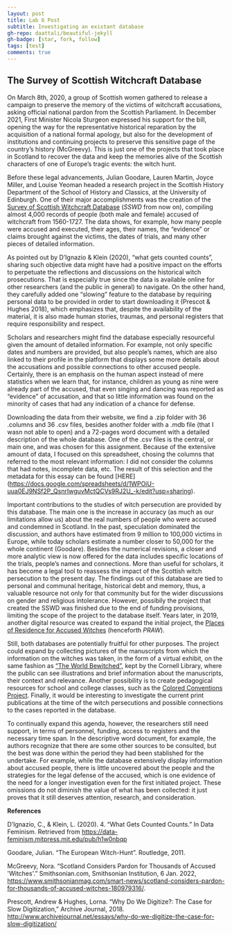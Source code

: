 ```yaml
---
layout: post
title: Lab 6 Post
subtitle: Investigating an existant database
gh-repo: daattali/beautiful-jekyll
gh-badge: [star, fork, follow]
tags: [test]
comments: true
---
```

## The Survey of Scottish Witchcraft Database

On March 8th, 2020, a group of Scottish women gathered to release a campaign to preserve the memory of the victims of witchcraft accusations, asking official national pardon from the Scottish Parliament. In December 2021, First Minister Nicola Sturgeon expressed his support for the bill, opening the way for the representative historical reparation by the acquisition of a national formal apology, but also for the development of institutions and continuing projects to preserve this sensitive page of the country’s history (McGreevy). This is just one of the projects that took place in Scotland to recover the data and keep the memories alive of the Scottish characters of one of Europe’s tragic events: the witch hunt.

Before these legal advancements, Julian Goodare, Lauren Martin, Joyce Miller, and Louise Yeoman headed a research project in the Scottish History Department of the School of History and Classics, at the University of Edinburgh. One of their major accomplishments was the creation of the [Survey of Scottish Witchcraft Database](https://witches.shca.ed.ac.uk/index.cfm?fuseaction=home.main) (*SSWD* from now on), compiling almost 4,000 records of people (both male and female) accused of witchcraft from 1560-1727. The data shows, for example, how many people were accused and executed, their ages, their names, the “evidence” or claims brought against the victims, the dates of trials, and many other pieces of detailed information.

As pointed out by D’Ignazio & Klein (2020), “what gets counted counts”, sharing such objective data might have had a positive impact on the efforts to perpetuate the reflections and discussions on the historical witch prosecutions. That is especially true since the data is available online for other researchers (and the public in general) to navigate. On the other hand, they carefully added one “slowing” feature to the database by requiring personal data to be provided in order to start downloading it (Prescot & Hughes 2018), which emphasizes that, despite the availability of the material, it is also made human stories, traumas, and personal registers that require responsibility and respect.

Scholars and researchers might find the database especially resourceful given the amount of detailed information. For example, not only specific dates and numbers are provided, but also people’s names, which are also linked to their profile in the platform that displays some more details about the accusations and possible connections to other accused people. Certainly, there is an emphasis on the human aspect instead of mere statistics when we learn that, for instance, children as young as nine were already part of the accused, that even singing and dancing was reported as “evidence” of accusation, and that so little information was found on the minority of cases that had any indication of a chance for defense.

Downloading the data from their website, we find a .zip folder with 36 .columns and 36 .csv files, besides another folder with a .mdb file (that I wasn not able to open) and a 72-pages word document with a detailed description of the whole database. One of the .csv files is the central, or main one, and was chosen for this assignment. Because of the extensive amount of data, I focused on this spreadsheet, chosing the columns that referred to the most relevant information: I did not consider the columns that had notes, incomplete data, etc. The result of this selection and the metadata for this essay can be found [HERE] (https://docs.google.com/spreadsheets/d/1WPOiU-uua0EJ9NSf2P_QsnrIwguvMctQCVs9RJ2U_-k/edit?usp=sharing).

Important contributions to the studies of witch persecution are provided by this database. The main one is the increase in accuracy (as much as our limitations allow us) about the real numbers of people who were accused and condemned in Scotland. In the past, speculation dominated the discussion, and authors have estimated from 9 million to 100,000 victims in Europe, while today scholars estimate a number closer to 50,000 for the whole continent (Goodare). Besides the numerical revisions, a closer and more analytic view is now offered for the data includes specific locations of the trials, people’s names and connections.
More than useful for scholars, it has become a legal tool to reassess the impact of the Scottish witch persecution to the present day. The findings out of this database are tied to personal and communal heritage, historical debt and memory, thus, a valuable resource not only for that community but for the wider discussions on gender and religious intolerance. However, possibily the project that created the SSWD was finished due to the end of funding provisions, limiting the scope of the project to the database itself. Years later, in 2019, another digital resource was created to expand the initial project, the [Places of Residence for Accused Witches](https://witches.is.ed.ac.uk) (henceforth *PRAW*).

Still, both databases are potentially fruitful for other purposes. The project could expand by collecting pictures of the manuscripts from which the information on the witches was taken, in the form of a virtual exhibit, on the same fashion as [“The World Bewitched”](https://rmc.library.cornell.edu/witchcraft/exhibition/introduction/index.html#modalClosed), kept by the Cornell Library, where the public can see illustrations and brief information about the manuscripts, their context and relevance. Another possibility is to create pedagogical resources for school and college classes, such as the [Colored Conventions Project](https://coloredconventions.org/teaching/). Finally, it would be interesting to investigate the current print publications at the time of the witch persecutions and possible connections to the cases reported in the database.

To continually expand this agenda, however, the researchers still need support, in terms of personnel, funding, access to registers and the necessary time span. In the descriptive word document, for example, the authors recognize that there are some other sources to be consulted, but the best was done within the period they had been stablished for the undertake. For example, while the database extensively display information about accused people, there is little uncovered about the people and the strategies for the legal defense of the accused, which is one evidence of the need for a longer investigation even for the first initiated project. These omissions do not diminish the value of what has been collected: it just proves that it still deserves attention, research, and consideration.

**References**

D’Ignazio, C., & Klein, L. (2020). 4. “What Gets Counted Counts.” In Data Feminism. Retrieved from https://data-feminism.mitpress.mit.edu/pub/h1w0nbqp

Goodare, Julian. “The European Witch-Hunt”. Routledge, 2011.

McGreevy, Nora. “Scotland Considers Pardon for Thousands of Accused 'Witches'.” Smithsonian.com, Smithsonian Institution, 6 Jan. 2022, https://www.smithsonianmag.com/smart-news/scotland-considers-pardon-for-thousands-of-accused-witches-180979316/.

Prescott, Andrew & Hughes, Lorna. “Why Do We Digitize?: The Case for Slow Digitization,” Archive Journal, 2018. http://www.archivejournal.net/essays/why-do-we-digitize-the-case-for-slow-digitization/
